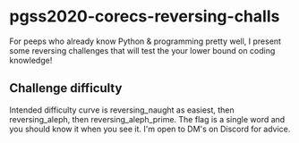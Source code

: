 # pgss2020-corecs-reversing-challs
For peeps who already know Python &amp; programming pretty well, I present some reversing challenges that will test the your lower bound on coding knowledge!

## Challenge difficulty

Intended difficulty curve is reversing_naught as easiest, then reversing_aleph, then reversing_aleph_prime. The flag is a single word and you should know it when you see it. I'm open to DM's on Discord for advice.
